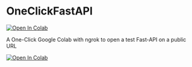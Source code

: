 # OneClickFastAPI

<a target="_blank" href="https://colab.research.google.com/github/soykhaler/OneClickFastAPI">
  <img src="https://colab.research.google.com/assets/colab-badge.svg" alt="Open In Colab"/>
</a>

A One-Click Google Colab with ngrok to open a test Fast-API on a public URL



<a target="_blank" href="https://colab.research.google.com/drive/1p7AuBxa12tLwKe1mpn127WeT50cnz__N?usp=drive_link">
  <img src="https://colab.research.google.com/assets/colab-badge.svg" alt="Open In Colab"/>
</a>
